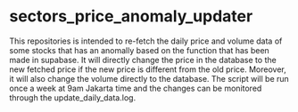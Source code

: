 # sectors_price_anomaly_updater

This repositories is intended to re-fetch the daily price and volume data of some stocks that has an anomally based on the function that has been made in supabase. It will directly change the price in the database to the new fetched price if the new price is different from the old price. Moreover, it will also change the volume directly to the database. The script will be run once a week at 9am Jakarta time and the changes can be monitored through the update_daily_data.log.
